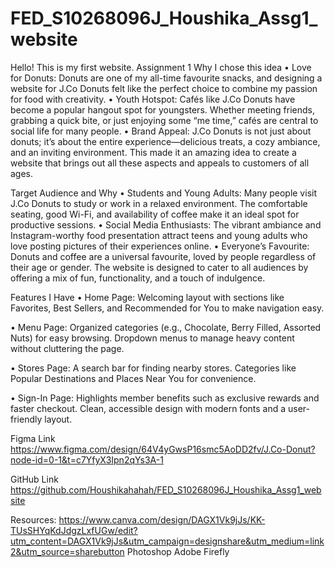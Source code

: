 # FED_S10268096J_Houshika_Assg1_website

Hello! This is my first website. 
Assignment 1 
Why I chose this idea
•	Love for Donuts: 
Donuts are one of my all-time favourite snacks, and designing a website for J.Co Donuts felt like the perfect choice to combine my passion for food with creativity.
•	Youth Hotspot: 
Cafés like J.Co Donuts have become a popular hangout spot for youngsters. Whether meeting friends, grabbing a quick bite, or just enjoying some “me time,” cafés are central to social life for many people.
•	Brand Appeal: 
J.Co Donuts is not just about donuts; it’s about the entire experience—delicious treats, a cozy ambiance, and an inviting environment. This made it an amazing idea to create a website that brings out all these aspects and appeals to customers of all ages.

Target Audience and Why
•	Students and Young Adults:
Many people visit J.Co Donuts to study or work in a relaxed environment. The comfortable seating, good Wi-Fi, and availability of coffee make it an ideal spot for productive sessions.
•	Social Media Enthusiasts:
The vibrant ambiance and Instagram-worthy food presentation attract teens and young adults who love posting pictures of their experiences online.
•	Everyone’s Favourite:
Donuts and coffee are a universal favourite, loved by people regardless of their age or gender. The website is designed to cater to all audiences by offering a mix of fun, functionality, and a touch of indulgence.

Features I Have
•	Home Page:
Welcoming layout with sections like Favorites, Best Sellers, and Recommended for You to make navigation easy.

•	Menu Page:
Organized categories (e.g., Chocolate, Berry Filled, Assorted Nuts) for easy browsing. Dropdown menus to manage heavy content without cluttering the page.

•	Stores Page:
A search bar for finding nearby stores. Categories like Popular Destinations and Places Near You for convenience.

•	Sign-In Page:
Highlights member benefits such as exclusive rewards and faster checkout. Clean, accessible design with modern fonts and a user-friendly layout.


Figma Link
https://www.figma.com/design/64V4yGwsP16smc5AoDD2fv/J.Co-Donut?node-id=0-1&t=c7YfyX3Ipn2qYs3A-1

GitHub Link
https://github.com/Houshikahahah/FED_S10268096J_Houshika_Assg1_website

Resources:
https://www.canva.com/design/DAGX1Vk9jJs/KK-TUsSHYqKdJdgzLxfUGw/edit?utm_content=DAGX1Vk9jJs&utm_campaign=designshare&utm_medium=link2&utm_source=sharebutton
Photoshop
Adobe Firefly


